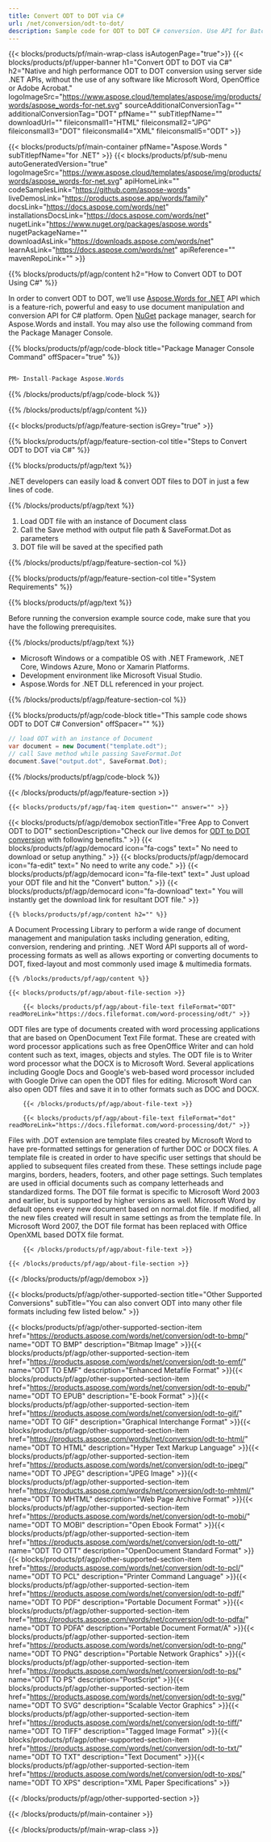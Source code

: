 ```yaml
---
title: Convert ODT to DOT via C# 
url: /net/conversion/odt-to-dot/ 
description: Sample code for ODT to DOT C# conversion. Use API for Batch ODT Files to DOT conversion within VB.NET, Asp.NET or any .NET based application.
---
```


{{< blocks/products/pf/main-wrap-class isAutogenPage="true">}}
{{< blocks/products/pf/upper-banner h1="Convert ODT to DOT via C#" h2="Native and high performance ODT to DOT conversion using server side .NET APIs, without the use of any software like Microsoft Word, OpenOffice or Adobe Acrobat." logoImageSrc="https://www.aspose.cloud/templates/aspose/img/products/words/aspose_words-for-net.svg" sourceAdditionalConversionTag="" additionalConversionTag="DOT" pfName="" subTitlepfName="" downloadUrl="" fileiconsmall1="HTML" fileiconsmall2="JPG" fileiconsmall3="DOT" fileiconsmall4="XML" fileiconsmall5="ODT" >}}

{{< blocks/products/pf/main-container pfName="Aspose.Words " subTitlepfName="for .NET" >}}
{{< blocks/products/pf/sub-menu autoGeneratedVersion="true" logoImageSrc="https://www.aspose.cloud/templates/aspose/img/products/words/aspose_words-for-net.svg" apiHomeLink="" codeSamplesLink="https://github.com/aspose-words" liveDemosLink="https://products.aspose.app/words/family" docsLink="https://docs.aspose.com/words/net" installationsDocsLink="https://docs.aspose.com/words/net" nugetLink="https://www.nuget.org/packages/aspose.words" nugetPackageName="" downloadAsLink="https://downloads.aspose.com/words/net" learnAsLink="https://docs.aspose.com/words/net" apiReference="" mavenRepoLink="" >}}

{{% blocks/products/pf/agp/content h2="How to Convert ODT to DOT Using C#" %}}

 In order to convert ODT to DOT, we’ll use
 [Aspose.Words for .NET](https://products.aspose.com/words/net) 
 API which is a feature-rich, powerful and easy to use document manipulation and conversion API for C# platform. Open
 [NuGet](https://www.nuget.org/packages/aspose.words) 
 package manager, search for
 Aspose.Words 
 and install. You may also use the following command from the Package Manager Console.

{{% blocks/products/pf/agp/code-block title="Package Manager Console Command" offSpacer="true" %}}

```cs

PM> Install-Package Aspose.Words

```

{{% /blocks/products/pf/agp/code-block %}}

{{% /blocks/products/pf/agp/content %}}

{{< blocks/products/pf/agp/feature-section isGrey="true" >}}

{{% blocks/products/pf/agp/feature-section-col title="Steps to Convert ODT to DOT via C#" %}}

{{% blocks/products/pf/agp/text %}}

 .NET developers can easily load & convert ODT files to DOT in just a few lines of code.

{{% /blocks/products/pf/agp/text %}}

1.  Load ODT file with an instance of Document class
1.  Call the Save method with output file path & SaveFormat.Dot as parameters
1.  DOT file will be saved at the specified path

{{% /blocks/products/pf/agp/feature-section-col %}}

{{% blocks/products/pf/agp/feature-section-col title="System Requirements" %}}

{{% blocks/products/pf/agp/text %}}

 Before running the conversion example source code, make sure that you have the following prerequisites.

{{% /blocks/products/pf/agp/text %}}

-  Microsoft Windows or a compatible OS with .NET Framework, .NET Core, Windows Azure, Mono or Xamarin Platforms.
-  Development environment like Microsoft Visual Studio.
-  Aspose.Words for .NET DLL referenced in your project.

{{% /blocks/products/pf/agp/feature-section-col %}}

{{% blocks/products/pf/agp/code-block title="This sample code shows ODT to DOT C# Conversion" offSpacer="" %}}

```cs
// load ODT with an instance of Document
var document = new Document("template.odt");
// call Save method while passing SaveFormat.Dot
document.Save("output.dot", SaveFormat.Dot); 

```

{{% /blocks/products/pf/agp/code-block %}}

{{< /blocks/products/pf/agp/feature-section >}}

    {{< blocks/products/pf/agp/faq-item question="" answer="" >}}
 

<!-- aboutfile Starts -->

{{< blocks/products/pf/agp/demobox sectionTitle="Free App to Convert ODT to DOT" sectionDescription="Check our live demos for [ODT to DOT conversion](https://products.aspose.app/words/conversion/odt-to-dot) with following benefits." >}}
        {{< blocks/products/pf/agp/democard icon="fa-cogs" text=" No need to download or setup anything." >}}
        {{< blocks/products/pf/agp/democard icon="fa-edit" text=" No need to write any code." >}}
        {{< blocks/products/pf/agp/democard icon="fa-file-text" text=" Just upload your ODT file and hit the \"Convert\" button." >}}
        {{< blocks/products/pf/agp/democard icon="fa-download" text=" You will instantly get the download link for resultant DOT file." >}}

    {{% blocks/products/pf/agp/content h2="" %}}

 A Document Processing Library to perform a wide range of document management and manipulation tasks including generation, editing, conversion, rendering and printing. .NET Word API supports all of word-processing formats as well as allows exporting or converting documents to DOT, fixed-layout and most commonly used image & multimedia formats.

    {{% /blocks/products/pf/agp/content %}}

    {{< blocks/products/pf/agp/about-file-section >}}

        {{< blocks/products/pf/agp/about-file-text fileFormat="ODT" readMoreLink="https://docs.fileformat.com/word-processing/odt/" >}}
ODT files are type of documents created with word processing applications that are based on OpenDocument Text File format. These are created with word processor applications such as free OpenOffice Writer and can hold content such as text, images, objects and styles. The ODT file is to Writer word processor what the DOCX is to Microsoft Word. Several applications including Google Docs and Google's web-based word processor included with Google Drive can open the ODT files for editing. Microsoft Word can also open ODT files and save it in to other formats such as DOC and DOCX.

        {{< /blocks/products/pf/agp/about-file-text >}}

        {{< blocks/products/pf/agp/about-file-text fileFormat="dot" readMoreLink="https://docs.fileformat.com/word-processing/dot/" >}}
Files with .DOT extension are template files created by Microsoft Word to have pre-formatted settings for generation of further DOC or DOCX files. A template file is created in order to have specific user settings that should be applied to subsequent files created from these. These settings include page margins, borders, headers, footers, and other page settings. Such templates are used in official documents such as company letterheads and standardized forms. The DOT file format is specific to Microsoft Word 2003 and earlier, but is supported by higher versions as well. Microsoft Word by default opens every new document based on normal.dot file. If modified, all the new files created will result in same settings as from the template file. In Microsoft Word 2007, the DOT file format has been replaced with Office OpenXML based DOTX file format.

        {{< /blocks/products/pf/agp/about-file-text >}}

    {{< /blocks/products/pf/agp/about-file-section >}}

{{< /blocks/products/pf/agp/demobox >}}

<!-- aboutfile Ends -->

{{< blocks/products/pf/agp/other-supported-section title="Other Supported Conversions" subTitle="You can also convert ODT into many other file formats including few listed below." >}}

{{< blocks/products/pf/agp/other-supported-section-item href="https://products.aspose.com/words/net/conversion/odt-to-bmp/" name="ODT TO BMP" description="Bitmap Image" >}}{{< blocks/products/pf/agp/other-supported-section-item href="https://products.aspose.com/words/net/conversion/odt-to-emf/" name="ODT TO EMF" description="Enhanced Metafile Format" >}}{{< blocks/products/pf/agp/other-supported-section-item href="https://products.aspose.com/words/net/conversion/odt-to-epub/" name="ODT TO EPUB" description="E-book Format" >}}{{< blocks/products/pf/agp/other-supported-section-item href="https://products.aspose.com/words/net/conversion/odt-to-gif/" name="ODT TO GIF" description="Graphical Interchange Format" >}}{{< blocks/products/pf/agp/other-supported-section-item href="https://products.aspose.com/words/net/conversion/odt-to-html/" name="ODT TO HTML" description="Hyper Text Markup Language" >}}{{< blocks/products/pf/agp/other-supported-section-item href="https://products.aspose.com/words/net/conversion/odt-to-jpeg/" name="ODT TO JPEG" description="JPEG Image" >}}{{< blocks/products/pf/agp/other-supported-section-item href="https://products.aspose.com/words/net/conversion/odt-to-mhtml/" name="ODT TO MHTML" description="Web Page Archive Format" >}}{{< blocks/products/pf/agp/other-supported-section-item href="https://products.aspose.com/words/net/conversion/odt-to-mobi/" name="ODT TO MOBI" description="Open Ebook Format" >}}{{< blocks/products/pf/agp/other-supported-section-item href="https://products.aspose.com/words/net/conversion/odt-to-ott/" name="ODT TO OTT" description="OpenDocument Standard Format" >}}{{< blocks/products/pf/agp/other-supported-section-item href="https://products.aspose.com/words/net/conversion/odt-to-pcl/" name="ODT TO PCL" description="Printer Command Language" >}}{{< blocks/products/pf/agp/other-supported-section-item href="https://products.aspose.com/words/net/conversion/odt-to-pdf/" name="ODT TO PDF" description="Portable Document Format" >}}{{< blocks/products/pf/agp/other-supported-section-item href="https://products.aspose.com/words/net/conversion/odt-to-pdfa/" name="ODT TO PDFA" description="Portable Document Format/A" >}}{{< blocks/products/pf/agp/other-supported-section-item href="https://products.aspose.com/words/net/conversion/odt-to-png/" name="ODT TO PNG" description="Portable Network Graphics" >}}{{< blocks/products/pf/agp/other-supported-section-item href="https://products.aspose.com/words/net/conversion/odt-to-ps/" name="ODT TO PS" description="PostScript" >}}{{< blocks/products/pf/agp/other-supported-section-item href="https://products.aspose.com/words/net/conversion/odt-to-svg/" name="ODT TO SVG" description="Scalable Vector Graphics" >}}{{< blocks/products/pf/agp/other-supported-section-item href="https://products.aspose.com/words/net/conversion/odt-to-tiff/" name="ODT TO TIFF" description="Tagged Image Format" >}}{{< blocks/products/pf/agp/other-supported-section-item href="https://products.aspose.com/words/net/conversion/odt-to-txt/" name="ODT TO TXT" description="Text Document" >}}{{< blocks/products/pf/agp/other-supported-section-item href="https://products.aspose.com/words/net/conversion/odt-to-xps/" name="ODT TO XPS" description="XML Paper Specifications" >}}


{{< /blocks/products/pf/agp/other-supported-section >}}

{{< /blocks/products/pf/main-container >}}
    
{{< /blocks/products/pf/main-wrap-class >}}